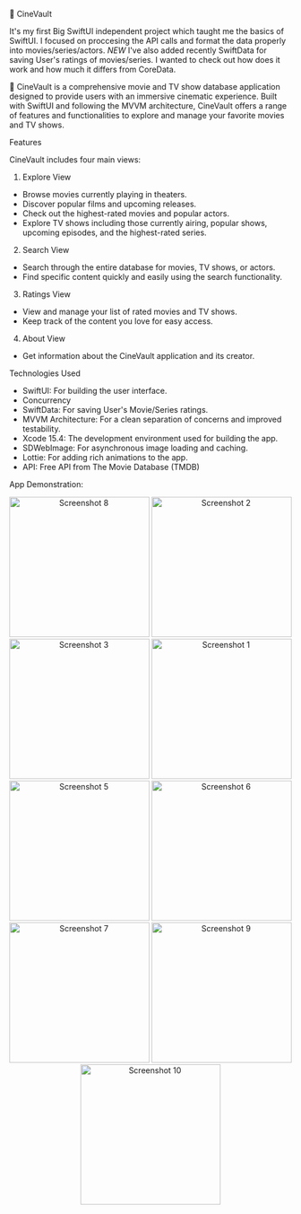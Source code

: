 🍿 CineVault

It's my first Big SwiftUI independent project which taught me the basics of SwiftUI. I focused on proccesing the API calls and format the data properly into movies/series/actors. 
*NEW* 
I've also added recently SwiftData for saving User's ratings of movies/series. I wanted to check out how does it work and how much it differs from CoreData. 

🍿 CineVault is a comprehensive movie and TV show database application designed to provide users with an immersive cinematic experience. Built with SwiftUI and following the MVVM architecture, CineVault offers a range of features and functionalities to explore and manage your favorite movies and TV shows.

Features

CineVault includes four main views:

1. Explore View
- Browse movies currently playing in theaters.
- Discover popular films and upcoming releases.
- Check out the highest-rated movies and popular actors.
- Explore TV shows including those currently airing, popular shows, upcoming episodes, and the highest-rated series.
  
2. Search View
- Search through the entire database for movies, TV shows, or actors.
- Find specific content quickly and easily using the search functionality.
  
3. Ratings View
- View and manage your list of rated movies and TV shows.
- Keep track of the content you love for easy access.
  
4. About View
- Get information about the CineVault application and its creator.
  
Technologies Used

- SwiftUI: For building the user interface.
- Concurrency
- SwiftData: For saving User's Movie/Series ratings.
- MVVM Architecture: For a clean separation of concerns and improved testability.
- Xcode 15.4: The development environment used for building the app.
- SDWebImage: For asynchronous image loading and caching.
- Lottie: For adding rich animations to the app.
- API: Free API from The Movie Database (TMDB)

App Demonstration: 
<div align="center">
  <img src="https://github.com/user-attachments/assets/add069c9-7f2d-4853-ad5a-aff535c0caea" alt="Screenshot 8" width="250"/>
  <img src="https://github.com/user-attachments/assets/05fbf585-b544-481f-a6be-bb5912ddb03d" alt="Screenshot 2" width="250"/>
  <img src="https://github.com/user-attachments/assets/f8fcaa13-100b-4201-8bea-e9d7adb3b77b" alt="Screenshot 3" width="250"/>
  <img src="https://github.com/user-attachments/assets/399f6255-fed3-43e4-a1b2-a5887f21a108" alt="Screenshot 1" width="250"/>
  <img src="https://github.com/user-attachments/assets/1bd6b94f-9ed2-4cc5-bd6b-bb705d214c40" alt="Screenshot 5" width="250"/>
  <img src="https://github.com/user-attachments/assets/a4ae1480-b05a-4718-86f0-be26b0f0e96a" alt="Screenshot 6" width="250"/>
  <img src="https://github.com/user-attachments/assets/2d6f2d8c-33bf-4d80-bdd1-76bc9f879ab0" alt="Screenshot 7" width="250"/>
  <img src="https://github.com/user-attachments/assets/b3124af5-b859-4311-8dda-2a36835b2678" alt="Screenshot 9" width="250"/>
  <img src="https://github.com/user-attachments/assets/7d7b098a-5ad3-4e91-baeb-5512799ce359" alt="Screenshot 10" width="250"/>
</div>


